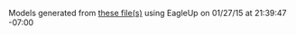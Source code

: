 Models generated from [these file(s)](http://raw.github.com/sparkfun/Arduino_Pro_Mini_328/365f073db730b88cd42f1180813b5a66018635e8/Hardware/Arduino-Pro-Mini.brd) using EagleUp on 01/27/15 at 21:39:47 -07:00
